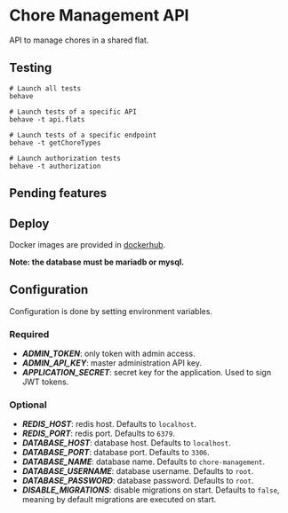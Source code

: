# Chore Management API

API to manage chores in a shared flat.

## Testing

```shell
# Launch all tests
behave

# Launch tests of a specific API
behave -t api.flats

# Launch tests of a specific endpoint
behave -t getChoreTypes

# Launch authorization tests
behave -t authorization
```

## Pending features

## Deploy

Docker images are provided in [dockerhub](https://hub.docker.com/r/sralloza/chore-management-api).

**Note: the database must be mariadb or mysql.**

## Configuration

Configuration is done by setting environment variables.

### Required

- **_ADMIN_TOKEN_**: only token with admin access.
- **_ADMIN_API_KEY_**: master administration API key.
- **_APPLICATION_SECRET_**: secret key for the application. Used to sign JWT tokens.

### Optional

- **_REDIS_HOST_**: redis host. Defaults to `localhost`.
- **_REDIS_PORT_**: redis port. Defaults to `6379`.
- **_DATABASE_HOST_**: database host. Defaults to `localhost`.
- **_DATABASE_PORT_**: database port. Defaults to `3306`.
- **_DATABASE_NAME_**: database name. Defaults to `chore-management`.
- **_DATABASE_USERNAME_**: database username. Defaults to `root`.
- **_DATABASE_PASSWORD_**: database password. Defaults to `root`.
- **_DISABLE_MIGRATIONS_**: disable migrations on start. Defaults to `false`, meaning by default migrations are executed on start.
